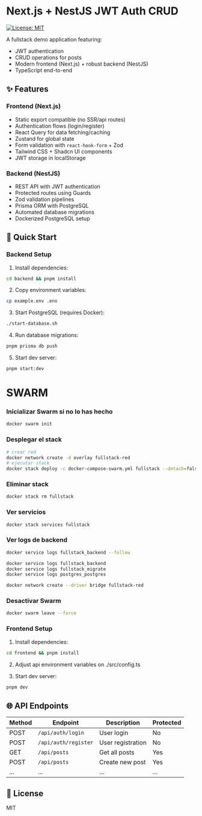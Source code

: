 # Next.js + NestJS JWT Auth CRUD

[![License: MIT](https://img.shields.io/badge/License-MIT-blue.svg)](https://opensource.org/licenses/MIT)

A fullstack demo application featuring:

- JWT authentication
- CRUD operations for posts
- Modern frontend (Next.js) + robust backend (NestJS)
- TypeScript end-to-end

## ✨ Features

### Frontend (Next.js)

- Static export compatible (no SSR/api routes)
- Authentication flows (login/register)
- React Query for data fetching/caching
- Zustand for global state
- Form validation with `react-hook-form` + Zod
- Tailwind CSS + Shadcn UI components
- JWT storage in localStorage

### Backend (NestJS)

- REST API with JWT authentication
- Protected routes using Guards
- Zod validation pipelines
- Prisma ORM with PostgreSQL
- Automated database migrations
- Dockerized PostgreSQL setup

## 🚀 Quick Start

### Backend Setup

1. Install dependencies:

```bash
cd backend && pnpm install
```

2. Copy environment variables:

```bash
cp example.env .env
```

3. Start PostgreSQL (requires Docker):

```bash
./start-database.sh
```

4. Run database migrations:

```bash
pnpm prisma db push
```

5. Start dev server:

```bash
pnpm start:dev
```

# SWARM
### Inicializar Swarm si no lo has hecho
```bash
docker swarm init
```
### Desplegar el stack
```bash
# crear red
docker network create -d overlay fullstack-red
# ejecutar stack
docker stack deploy -c docker-compose-swarm.yml fullstack --detach=false
```
### Eliminar stack
```bash
docker stack rm fullstack
```
### Ver servicios
```bash
docker stack services fullstack
```
### Ver logs de backend
```bash
docker service logs fullstack_backend --follow

docker service logs fullstack_backend
docker service logs fullstack_migrate
docker service logs postgres_postgres

docker network create --driver bridge fullstack-red
```
### Desactivar Swarm
```bash
docker swarm leave --force
```
### Frontend Setup

<!-- 1. Install dependencies:

   ```bash
   cd frontend && pnpm install
   ```

2. Start dev server:
   ```bash
   pnpm dev
   ``` -->

1. Install dependencies:

```bash
cd frontend && pnpm install
```

2. Adjust api environment variables on ./src/config.ts

3. Start dev server:

```bash
pnpm dev
```

## 🌐 API Endpoints

| Method | Endpoint             | Description       | Protected |
| ------ | -------------------- | ----------------- | --------- |
| POST   | `/api/auth/login`    | User login        | No        |
| POST   | `/api/auth/register` | User registration | No        |
| GET    | `/api/posts`         | Get all posts     | Yes       |
| POST   | `/api/posts`         | Create new post   | Yes       |
| ...    | ...                  | ...               | ...       |

## 📝 License

MIT

